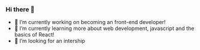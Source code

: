 ### Hi there 👋

- 🔭 I’m currently working on becoming an front-end developer!
- 🌱 I’m currently learning more about web development, javascript and the basics of React!
- 🤔 I’m looking for an intership

<!--
**SBindels/SBindels** is a ✨ _special_ ✨ repository because its `README.md` (this file) appears on your GitHub profile.

Here are some ideas to get you started:

- 🔭 I’m currently working on ...
- 🌱 I’m currently learning ...
- 👯 I’m looking to collaborate on ...
- 🤔 I’m looking for help with ...
- 💬 Ask me about ...
- 📫 How to reach me: ...
- 😄 Pronouns: ...
- ⚡ Fun fact: ...
-->

